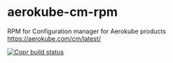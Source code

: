 # aerokube-cm-rpm
RPM for Configuration manager for Aerokube products https://aerokube.com/cm/latest/

[![Copr build status](https://copr.fedorainfracloud.org/coprs/antonpatsev/aerokube-cm-rpm/package/aerokube-cm/status_image/last_build.png)](https://copr.fedorainfracloud.org/coprs/antonpatsev/aerokube-cm-rpm/package/aerokube-cm/)
